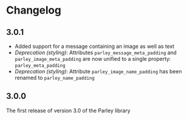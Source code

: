 # Changelog

## 3.0.1

- Added support for a message containing an image as well as text
- *Deprecation (styling)*: Attributes `parley_message_meta_padding` and `parley_image_meta_padding` are now unified to a single property: `parley_meta_padding`
- *Deprecation (styling)*: Attribute `parley_image_name_padding` has been renamed to `parley_name_padding`

## 3.0.0
The first release of version 3.0 of the Parley library